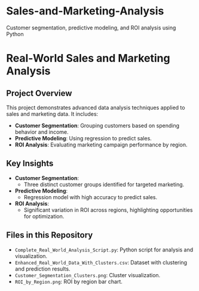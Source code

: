 # Sales-and-Marketing-Analysis
Customer segmentation, predictive modeling, and ROI analysis using Python

# Real-World Sales and Marketing Analysis

## Project Overview
This project demonstrates advanced data analysis techniques applied to sales and marketing data. It includes:
- **Customer Segmentation**: Grouping customers based on spending behavior and income.
- **Predictive Modeling**: Using regression to predict sales.
- **ROI Analysis**: Evaluating marketing campaign performance by region.

## Key Insights
- **Customer Segmentation**:
  - Three distinct customer groups identified for targeted marketing.
- **Predictive Modeling**:
  - Regression model with high accuracy to predict sales.
- **ROI Analysis**:
  - Significant variation in ROI across regions, highlighting opportunities for optimization.

## Files in this Repository
- `Complete_Real_World_Analysis_Script.py`: Python script for analysis and visualization.
- `Enhanced_Real_World_Data_With_Clusters.csv`: Dataset with clustering and prediction results.
- `Customer_Segmentation_Clusters.png`: Cluster visualization.
- `ROI_by_Region.png`: ROI by region bar chart.



